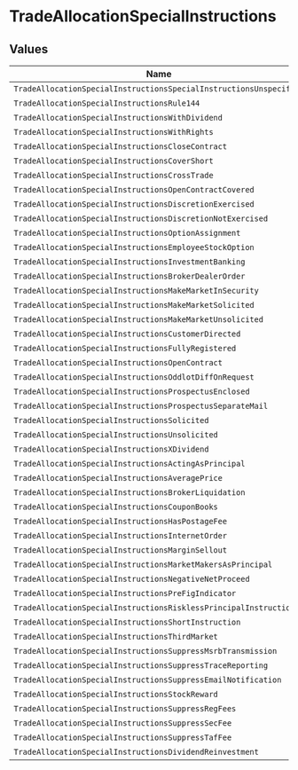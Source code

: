 # TradeAllocationSpecialInstructions


## Values

| Name                                                               | Value                                                              |
| ------------------------------------------------------------------ | ------------------------------------------------------------------ |
| `TradeAllocationSpecialInstructionsSpecialInstructionsUnspecified` | SPECIAL_INSTRUCTIONS_UNSPECIFIED                                   |
| `TradeAllocationSpecialInstructionsRule144`                        | RULE_144                                                           |
| `TradeAllocationSpecialInstructionsWithDividend`                   | WITH_DIVIDEND                                                      |
| `TradeAllocationSpecialInstructionsWithRights`                     | WITH_RIGHTS                                                        |
| `TradeAllocationSpecialInstructionsCloseContract`                  | CLOSE_CONTRACT                                                     |
| `TradeAllocationSpecialInstructionsCoverShort`                     | COVER_SHORT                                                        |
| `TradeAllocationSpecialInstructionsCrossTrade`                     | CROSS_TRADE                                                        |
| `TradeAllocationSpecialInstructionsOpenContractCovered`            | OPEN_CONTRACT_COVERED                                              |
| `TradeAllocationSpecialInstructionsDiscretionExercised`            | DISCRETION_EXERCISED                                               |
| `TradeAllocationSpecialInstructionsDiscretionNotExercised`         | DISCRETION_NOT_EXERCISED                                           |
| `TradeAllocationSpecialInstructionsOptionAssignment`               | OPTION_ASSIGNMENT                                                  |
| `TradeAllocationSpecialInstructionsEmployeeStockOption`            | EMPLOYEE_STOCK_OPTION                                              |
| `TradeAllocationSpecialInstructionsInvestmentBanking`              | INVESTMENT_BANKING                                                 |
| `TradeAllocationSpecialInstructionsBrokerDealerOrder`              | BROKER_DEALER_ORDER                                                |
| `TradeAllocationSpecialInstructionsMakeMarketInSecurity`           | MAKE_MARKET_IN_SECURITY                                            |
| `TradeAllocationSpecialInstructionsMakeMarketSolicited`            | MAKE_MARKET_SOLICITED                                              |
| `TradeAllocationSpecialInstructionsMakeMarketUnsolicited`          | MAKE_MARKET_UNSOLICITED                                            |
| `TradeAllocationSpecialInstructionsCustomerDirected`               | CUSTOMER_DIRECTED                                                  |
| `TradeAllocationSpecialInstructionsFullyRegistered`                | FULLY_REGISTERED                                                   |
| `TradeAllocationSpecialInstructionsOpenContract`                   | OPEN_CONTRACT                                                      |
| `TradeAllocationSpecialInstructionsOddlotDiffOnRequest`            | ODDLOT_DIFF_ON_REQUEST                                             |
| `TradeAllocationSpecialInstructionsProspectusEnclosed`             | PROSPECTUS_ENCLOSED                                                |
| `TradeAllocationSpecialInstructionsProspectusSeparateMail`         | PROSPECTUS_SEPARATE_MAIL                                           |
| `TradeAllocationSpecialInstructionsSolicited`                      | SOLICITED                                                          |
| `TradeAllocationSpecialInstructionsUnsolicited`                    | UNSOLICITED                                                        |
| `TradeAllocationSpecialInstructionsXDividend`                      | X_DIVIDEND                                                         |
| `TradeAllocationSpecialInstructionsActingAsPrincipal`              | ACTING_AS_PRINCIPAL                                                |
| `TradeAllocationSpecialInstructionsAveragePrice`                   | AVERAGE_PRICE                                                      |
| `TradeAllocationSpecialInstructionsBrokerLiquidation`              | BROKER_LIQUIDATION                                                 |
| `TradeAllocationSpecialInstructionsCouponBooks`                    | COUPON_BOOKS                                                       |
| `TradeAllocationSpecialInstructionsHasPostageFee`                  | HAS_POSTAGE_FEE                                                    |
| `TradeAllocationSpecialInstructionsInternetOrder`                  | INTERNET_ORDER                                                     |
| `TradeAllocationSpecialInstructionsMarginSellout`                  | MARGIN_SELLOUT                                                     |
| `TradeAllocationSpecialInstructionsMarketMakersAsPrincipal`        | MARKET_MAKERS_AS_PRINCIPAL                                         |
| `TradeAllocationSpecialInstructionsNegativeNetProceed`             | NEGATIVE_NET_PROCEED                                               |
| `TradeAllocationSpecialInstructionsPreFigIndicator`                | PRE_FIG_INDICATOR                                                  |
| `TradeAllocationSpecialInstructionsRisklessPrincipalInstruction`   | RISKLESS_PRINCIPAL_INSTRUCTION                                     |
| `TradeAllocationSpecialInstructionsShortInstruction`               | SHORT_INSTRUCTION                                                  |
| `TradeAllocationSpecialInstructionsThirdMarket`                    | THIRD_MARKET                                                       |
| `TradeAllocationSpecialInstructionsSuppressMsrbTransmission`       | SUPPRESS_MSRB_TRANSMISSION                                         |
| `TradeAllocationSpecialInstructionsSuppressTraceReporting`         | SUPPRESS_TRACE_REPORTING                                           |
| `TradeAllocationSpecialInstructionsSuppressEmailNotification`      | SUPPRESS_EMAIL_NOTIFICATION                                        |
| `TradeAllocationSpecialInstructionsStockReward`                    | STOCK_REWARD                                                       |
| `TradeAllocationSpecialInstructionsSuppressRegFees`                | SUPPRESS_REG_FEES                                                  |
| `TradeAllocationSpecialInstructionsSuppressSecFee`                 | SUPPRESS_SEC_FEE                                                   |
| `TradeAllocationSpecialInstructionsSuppressTafFee`                 | SUPPRESS_TAF_FEE                                                   |
| `TradeAllocationSpecialInstructionsDividendReinvestment`           | DIVIDEND_REINVESTMENT                                              |